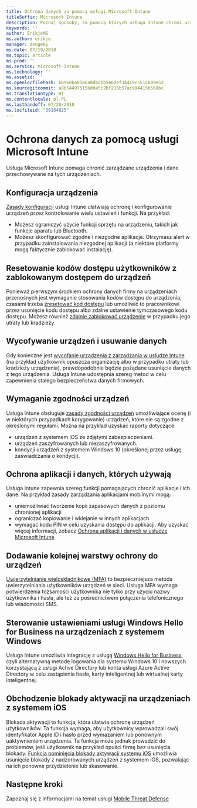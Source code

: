 ```yaml
---
title: Ochrona danych za pomocą usługi Microsoft Intune
titleSuffix: Microsoft Intune
description: Poznaj sposoby, za pomocą których usługa Intune chroni urządzenia przed nieautoryzowanym dostępem i innymi zagrożeniami.
keywords: ''
author: ErikjeMS
ms.author: erikje
manager: dougeby
ms.date: 07/19/2018
ms.topic: article
ms.prod: ''
ms.service: microsoft-intune
ms.technology: ''
ms.assetid: ''
ms.openlocfilehash: bb9606a8586e0dbdbb566def344c9c551cb09e52
ms.sourcegitcommit: a8b544975156dd45c2bf215b57ac994415b568bc
ms.translationtype: HT
ms.contentlocale: pl-PL
ms.lasthandoff: 07/20/2018
ms.locfileid: "39164825"
---
```

# <a name="protect-devices-with-microsoft-intune"></a>Ochrona danych za pomocą usługi Microsoft Intune

Usługa Microsoft Intune pomaga chronić zarządzane urządzenia i dane przechowywane na tych urządzeniach.

## <a name="device-configuration"></a>Konfiguracja urządzenia
[Zasady konfiguracji](device-profiles.md) usługi Intune ułatwiają ochronę i konfigurowanie urządzeń przez kontrolowanie wielu ustawień i funkcji. Na przykład:
- Możesz ograniczyć użycie funkcji sprzętu na urządzeniu, takich jak funkcje aparatu lub Bluetooth.
- Możesz skonfigurować zgodne i niezgodne aplikacje. Otrzymasz alert w przypadku zainstalowania niezgodnej aplikacji (a niektóre platformy mogą faktycznie zablokować instalację).

## <a name="reset-passcodes-when-users-are-locked-out-of-their-devices"></a>Resetowanie kodów dostępu użytkowników z zablokowanym dostępem do urządzeń
Ponieważ pierwszym środkiem ochrony danych firmy na urządzeniach przenośnych jest wymaganie stosowania kodów dostępu do urządzenia, czasami trzeba [zresetować kod dostępu](device-passcode-reset.md) lub umożliwić to pracownikowi przez usunięcie kodu dostępu albo zdalne ustawienie tymczasowego kodu dostępu. Możesz również [zdalnie zablokować urządzenie](device-remote-lock.md) w przypadku jego utraty lub kradzieży.

## <a name="retire-devices-and-remove-data"></a>Wycofywanie urządzeń i usuwanie danych
Gdy konieczne jest [wycofanie urządzenia z zarządzania w usłudze Intune](devices-wipe.md) (na przykład użytkownik opuszcza organizację albo w przypadku utraty lub kradzieży urządzenia), prawdopodobnie będzie pożądane usunięcie danych z tego urządzenia. Usługa Intune udostępnia szereg metod w celu zapewnienia stałego bezpieczeństwa danych firmowych.

## <a name="require-devices-to-be-compliant"></a>Wymaganie zgodności urządzeń
Usługa Intune obsługuje [zasady zgodności urządzeń](device-compliance-get-started.md) umożliwiające ocenę (i w niektórych przypadkach korygowanie) urządzeń, które nie są zgodne z określonymi regułami. Można na przykład uzyskać raporty dotyczące:
- urządzeń z systemem iOS ze zdjętymi zabezpieczeniami.
- urządzeń zaszyfrowanych lub niezaszyfrowanych.
- kondycji urządzeń z systemem Windows 10 (określonej przez usługę zaświadczania o kondycji).

## <a name="protect-apps-and-the-data-they-use"></a>Ochrona aplikacji i danych, których używają
Usługa Intune zapewnia szereg funkcji pomagających chronić aplikacje i ich dane. Na przykład zasady zarządzania aplikacjami mobilnymi mogą:
- uniemożliwiać tworzenie kopii zapasowych danych z poziomu chronionej aplikacji
- ograniczać kopiowanie i wklejanie w innych aplikacjach
- wymagać kodu PIN w celu uzyskania dostępu do aplikacji. Aby uzyskać więcej informacji, zobacz [Ochrona aplikacji i danych w usłudze Microsoft Intune](app-protection-policy.md)

## <a name="add-an-additional-layer-of-protection-to-devices"></a>Dodawanie kolejnej warstwy ochrony do urządzeń
[Uwierzytelnianie wieloskładnikowe (MFA)](multi-factor-authentication.md) to bezpieczniejsza metoda uwierzytelniania użytkowników urządzeń w sieci.  Usługa MFA wymaga potwierdzenia tożsamości użytkownika nie tylko przy użyciu nazwy użytkownika i hasła, ale też za pośrednictwem połączenia telefonicznego lub wiadomości SMS.

## <a name="control-windows-hello-for-business-settings-on-windows-devices"></a>Sterowanie ustawieniami usługi Windows Hello for Business na urządzeniach z systemem Windows
Usługa Intune umożliwia integrację z usługą [Windows Hello for Business](windows-hello.md), czyli alternatywną metodę logowania dla systemu Windows 10 i nowszych korzystającą z usługi Active Directory lub konta usługi Azure Active Directory w celu zastąpienia hasła, karty inteligentnej lub wirtualnej karty inteligentnej.

## <a name="bypass-activation-lock-on-ios-devices"></a>Obchodzenie blokady aktywacji na urządzeniach z systemem iOS
Blokada aktywacji to funkcja, która ułatwia ochronę urządzeń użytkowników. Ta funkcja wymaga, aby użytkownicy wprowadzali swój identyfikator Apple ID i hasło przed wymazaniem lub ponownym uaktywnieniem urządzenia. Ta funkcja może jednak prowadzić do problemów, jeśli użytkownik na przykład opuści firmę bez usunięcia blokady. [Funkcja pominięcia blokady aktywacji systemu iOS]( device-activation-lock-bypass.md) umożliwia usunięcie blokady z nadzorowanych urządzeń z systemem iOS, pozwalając na ich ponowne przydzielenie lub skasowanie.

## <a name="next-steps"></a>Następne kroki

Zapoznaj się z informacjami na temat usługi [Mobile Threat Defense](mobile-threat-defense.md)


